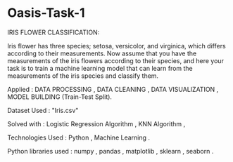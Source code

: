 # Oasis-Task-1
IRIS FLOWER CLASSIFICATION:

Iris flower has three species; setosa, versicolor, and virginica, which differs according to their measurements. Now assume that you have the measurements of the iris flowers according to their species, and here your task is to train a machine learning model that can learn from the measurements of the iris species and classify them.

Applied :
DATA PROCESSING ,
DATA CLEANING ,
DATA VISUALIZATION ,
MODEL BUILDING (Train-Test Split).

Dataset Used :
"Iris.csv"

Solved with :
Logistic Regression Algorithm ,
KNN Algorithm ,

Technologies Used :
Python , Machine Learning .

Python libraries used :
numpy ,
pandas ,
matplotlib ,
sklearn ,
seaborn .
